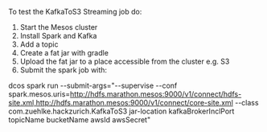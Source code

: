 To test the KafkaToS3 Streaming job do:

1. Start the Mesos cluster
2. Install Spark and Kafka
3. Add a topic
4. Create a fat jar with gradle
5. Upload the fat jar to a place accessible from the cluster e.g. S3
6. Submit the spark job with:


dcos spark run --submit-args="--supervise --conf spark.mesos.uris=http://hdfs.marathon.mesos:9000/v1/connect/hdfs-site.xml,http://hdfs.marathon.mesos:9000/v1/connect/core-site.xml --class com.zuehlke.hackzurich.KafkaToS3 jar-location kafkaBrokerInclPort topicName bucketName awsId awsSecret"

